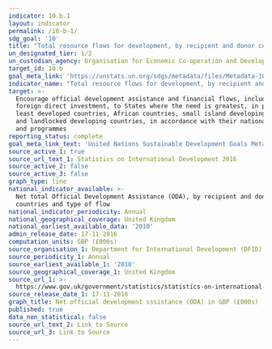 ```yaml
---
indicator: 10.b.1
layout: indicator
permalink: /10-b-1/
sdg_goal: '10'
title: "Total resource flows for development, by recipient and donor countries and type of flow (e.g.\_official development assistance, foreign direct investment and other flows)"
un_designated_tier: 1/2
un_custodian_agency: Organisation for Economic Co-operation and Development (OECD)
target_id: 10.b
goal_meta_link: 'https://unstats.un.org/sdgs/metadata/files/Metadata-10-0B-01.pdf '
indicator_name: "Total resource flows for development, by recipient and donor countries and type of flow (e.g.\_official development assistance, foreign direct investment and other flows)"
target: >-
  Encourage official development assistance and financial flows, including
  foreign direct investment, to States where the need is greatest, in particular
  least developed countries, African countries, small island developing States
  and landlocked developing countries, in accordance with their national plans
  and programmes
reporting_status: complete
goal_meta_link_text: 'United Nations Sustainable Development Goals Metadata: 10.b.1'
source_active_1: true
source_url_text_1: Statistics on International Development 2016
source_active_2: false
source_active_3: false
graph_type: line
national_indicator_available: >-
  Net total Official Development Assistance (ODA), by recipient and donor
  countries and type of flow
national_indicator_periodicity: Annual
national_geographical_coverage: United Kingdom
national_earliest_available_data: '2010'
admin_release_date: 17-11-2016
computation_units: GBP (£000s)
source_organisation_1: Department for International Development (DFID)
source_periodicity_1: Annual
source_earliest_available_1: '2010'
source_geographical_coverage_1: United Kingdom
source_url_1: >-
  https://www.gov.uk/government/statistics/statistics-on-international-development-2016 
source_release_date_1: 17-11-2016
graph_title: Net official development sssistance (ODA) in GBP (£000s)
published: true
data_non_statistical: false
source_url_text_2: Link to Source
source_url_3: Link to Source
---
```

